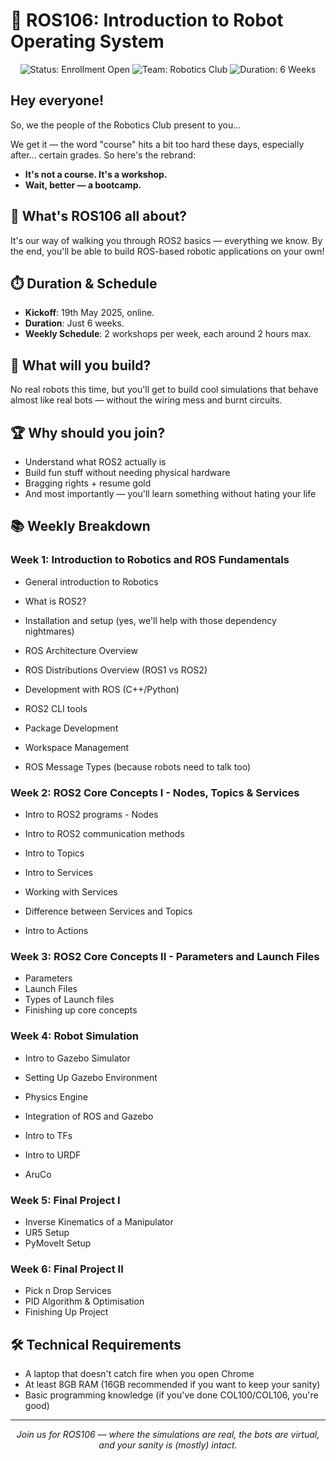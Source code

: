 # 🚀 ROS106: Introduction to Robot Operating System

<div align="center">
  <img src="https://img.shields.io/badge/Status-Enrollment%20Open-brightgreen" alt="Status: Enrollment Open">
  <img src="https://img.shields.io/badge/Team-Robotics%20Club-blue" alt="Team: Robotics Club">
  <img src="https://img.shields.io/badge/Duration-6%20Weeks-orange" alt="Duration: 6 Weeks">
</div>

## Hey everyone! 

So, we the people of the Robotics Club present to you...

We get it — the word "course" hits a bit too hard these days, especially after... certain grades. So here's the rebrand:
- **It's not a course. It's a workshop.**
- **Wait, better — a bootcamp.**

## 🤔 What's ROS106 all about?

It's our way of walking you through ROS2 basics — everything we know. By the end, you'll be able to build ROS-based robotic applications on your own!

## ⏱️ Duration & Schedule

- **Kickoff**: 19th May 2025, online.
- **Duration**: Just 6 weeks. 
- **Weekly Schedule**: 2 workshops per week, each around 2 hours max. 

## 🔧 What will you build?

No real robots this time, but you'll get to build cool simulations that behave almost like real bots — without the wiring mess and burnt circuits.

## 🏆 Why should you join?

- Understand what ROS2 actually is
- Build fun stuff without needing physical hardware
- Bragging rights + resume gold
- And most importantly — you'll learn something without hating your life

## 📚 Weekly Breakdown

### Week 1: Introduction to Robotics and ROS Fundamentals 

- General introduction to Robotics
- What is ROS2?
- Installation and setup (yes, we'll help with those dependency nightmares)
- ROS Architecture Overview
- ROS Distributions Overview (ROS1 vs ROS2)

- Development with ROS (C++/Python)
- ROS2 CLI tools
- Package Development
- Workspace Management
- ROS Message Types (because robots need to talk too)

### Week 2: ROS2 Core Concepts I - Nodes, Topics & Services 

- Intro to ROS2 programs - Nodes
- Intro to ROS2 communication methods
- Intro to Topics

- Intro to Services
- Working with Services
- Difference between Services and Topics
- Intro to Actions

### Week 3: ROS2 Core Concepts II - Parameters and Launch Files

- Parameters
- Launch Files
- Types of Launch files
- Finishing up core concepts

### Week 4: Robot Simulation 

- Intro to Gazebo Simulator
- Setting Up Gazebo Environment
- Physics Engine
- Integration of ROS and Gazebo

- Intro to TFs
- Intro to URDF
- AruCo 

### Week 5: Final Project I 

- Inverse Kinematics of a Manipulator
- UR5 Setup
- PyMoveIt Setup

### Week 6: Final Project II

- Pick n Drop Services
- PID Algorithm & Optimisation
- Finishing Up Project

## 🛠️ Technical Requirements

- A laptop that doesn't catch fire when you open Chrome
- At least 8GB RAM (16GB recommended if you want to keep your sanity)
- Basic programming knowledge (if you've done COL100/COL106, you're good)

---

<div align="center">
  <i>Join us for ROS106 — where the simulations are real, the bots are virtual, and your sanity is (mostly) intact.</i>
</div>
